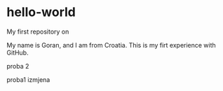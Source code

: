 # hello-world

My first repository on

My name is Goran, and I am from Croatia. This is my firt experience with GitHub.

proba 2

proba1 izmjena
